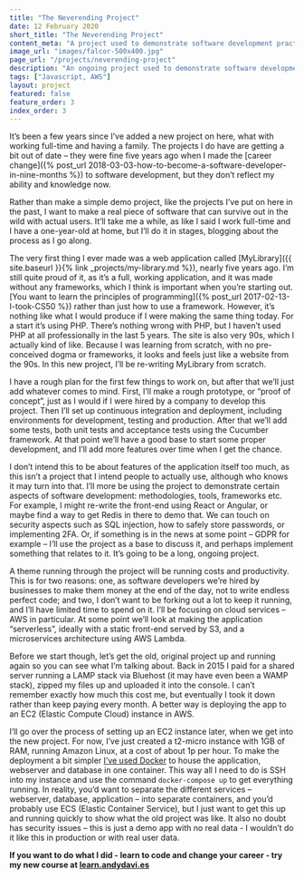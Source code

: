 ```yaml
---
title: "The Neverending Project"
date: 12 February 2020
short_title: "The Neverending Project"
content_meta: "A project used to demonstrate software development practises"
image_url: "images/falcor-500x400.jpg"
page_url: "/projects/neverending-project"
description: "An ongoing project used to demonstrate software development techniques"
tags: ["Javascript, AWS"]
layout: project
featured: false
feature_order: 3
index_order: 3
---
```



It’s been a few years since I’ve added a new project on here, what with working full-time and having a family. The projects I do have are getting a bit out of date – they were fine five years ago when I made the [career change]({% post_url 2018-03-03-how-to-become-a-software-developer-in-nine-months %}) to software development, but they don’t reflect my ability and knowledge now. 

Rather than make a simple demo project, like the projects I’ve put on here in the past,  I want to make a real piece of software that can survive out in the wild with actual users. It’ll take me a while, as like I said I work full-time and I have a one-year-old at home, but I’ll do it in stages, blogging about the process as I go along. 

The very first thing I ever made was a web application called [MyLibrary]({{ site.baseurl }}{% link _projects/my-library.md %}), nearly five years ago. I’m still quite proud of it, as it’s a full, working application, and it was made without any frameworks, which I think is important when you’re starting out. [You want to learn the principles of programming]({% post_url 2017-02-13-I-took-CS50 %}) rather than just how to use a framework. However, it’s nothing like what I would produce if I were making the same thing today. For a start it’s using PHP.  There’s nothing wrong with PHP, but I haven’t used PHP at all professionally in the last 5 years. The site is also very 90s, which I actually kind of like. Because I was learning from scratch, with no pre-conceived dogma or frameworks, it looks and feels just like a website from the 90s. In this new project, I’ll be re-writing MyLibrary from scratch.

I have a rough plan for the first few things to work on, but after that we’ll just add whatever comes to mind. First, I’ll make a rough prototype, or “proof of concept”, just as I would if I were hired by a company to develop this project. Then I’ll set up continuous integration and deployment, including environments for development, testing and production. After that we’ll add some tests, both unit tests and acceptance tests using the Cucumber framework. At that point we’ll have a good base to start some proper development, and I’ll add more features over time when I get the chance. 

I don’t intend this to be about features of the application itself too much, as this isn’t a project that I intend people to actually use, although who knows it may turn into that. I’ll more be using the project to demonstrate certain aspects of software development: methodologies, tools, frameworks etc. For example, I might re-write the front-end using React or Angular, or maybe find a way to get Redis in there to demo that. We can touch on security aspects such as SQL injection, how to safely store passwords, or implementing 2FA. Or, if something is in the news at some point – GDPR for example – I’ll use the project as a base to discuss it, and perhaps implement something that relates to it. It’s going to be a long, ongoing project.  

A theme running through the project will be running costs and productivity. This is for two reasons: one, as software developers we’re hired by businesses to make them money at the end of the day, not to write endless perfect code; and two, I don’t want to be forking out a lot to keep it running, and I’ll have limited time to spend on it. I’ll be focusing on cloud services – AWS in particular. At some point we’ll look at making the application “serverless”, ideally with a static front-end served by S3, and a microservices architecture using AWS Lambda. 

Before we start though, let’s get the old, original project up and running again so you can see what I’m talking about. Back in 2015 I paid for a shared server running a LAMP stack via Bluehost (it may have even been a WAMP stack), zipped my files up and uploaded it into the console. I can’t remember exactly how much this cost me, but eventually I took it down rather than keep paying every month. A better way is deploying the app to an EC2 (Elastic Compute Cloud) instance in AWS.

I’ll go over the process of setting up an EC2 instance later, when we get into the new project. For now, I’ve just created a t2-micro instance with 1GB of RAM, running Amazon Linux, at a cost of about 1p per hour. To make the deployment a bit simpler [I’ve used Docker](https://github.com/andavies/myLibrary/tree/dockerize) to house the application, webserver and database in one container. This way all I need to do is SSH into my instance and use the command `docker-compose up` to get everything running. In reality, you’d want to separate the different services – webserver, database, application – into separate containers, and you’d probably use ECS (Elastic Container Service), but I just want to get this up and running quickly to show what the old project was like. It also no doubt has security issues – this is just a demo app with no real data - I wouldn’t do it like this in production or with real user data.



**If you want to do what I did - learn to code and change your career - try my new course at [learn.andydavi.es](https://learn.andydavi.es)**






